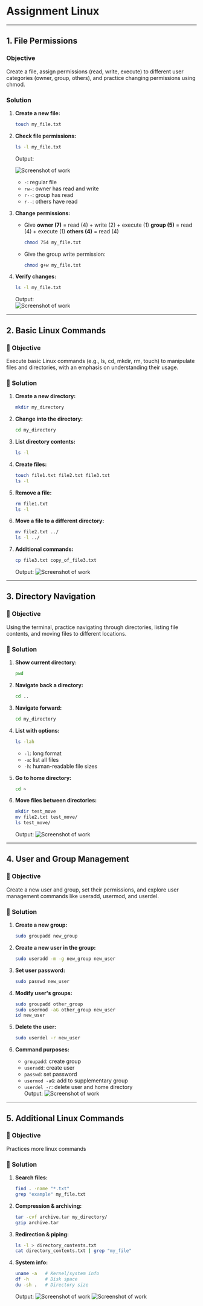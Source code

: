 # Assignment Linux 

---

## 1. File Permissions

### Objective

Create a file, assign permissions (read, write, execute) to different user categories (owner, group, others), and practice changing permissions using chmod.

### Solution

1. **Create a new file:**

   ```bash
   touch my_file.txt
   ```

2. **Check file permissions:**

   ```bash
   ls -l my_file.txt
   ```

   Output:

   ![Screenshot of work](screenshots/filecreation.png) 

   * `-`: regular file
   * `rw-`: owner has read and write
   * `r--`: group has read
   * `r--`: others have read

3. **Change permissions:**

   * Give **owner (7)** = read (4) + write (2) + execute (1)
     **group (5)** = read (4) + execute (1)
     **others (4)** = read (4)

        ```bash
        chmod 754 my_file.txt
        ```

   * Give the group write permission:

     ```bash
     chmod g+w my_file.txt
     ```

4. **Verify changes:**

   ```bash
   ls -l my_file.txt
   ```
    Output:  
    ![Screenshot of work](screenshots/givingpermissions.png) 
---

## 2. Basic Linux Commands

### 🎯 Objective

Execute basic Linux commands (e.g., ls, cd, mkdir, rm, touch) to manipulate files and directories, with an emphasis on understanding their usage.

### 📝 Solution

1. **Create a new directory:**

   ```bash
   mkdir my_directory
   ```

2. **Change into the directory:**

   ```bash
   cd my_directory
   ```

3. **List directory contents:**

   ```bash
   ls -l
   ```

4. **Create files:**

   ```bash
   touch file1.txt file2.txt file3.txt
   ls -l
   ```

5. **Remove a file:**

   ```bash
   rm file1.txt
   ls -l
   ```

6. **Move a file to a different directory:**

   ```bash
   mv file2.txt ../
   ls -l ../
   ```

7. **Additional commands:**

   ```bash
   cp file3.txt copy_of_file3.txt   
   ```
    Output:
    ![Screenshot of work](screenshots/part2.png) 
---

## 3. Directory Navigation

### 🎯 Objective

Using the terminal, practice navigating through directories, listing file contents, and moving files to different locations.

### 📝 Solution

1. **Show current directory:**

   ```bash
   pwd
   ```

2. **Navigate back a directory:**

   ```bash
   cd ..
   ```

3. **Navigate forward:**

   ```bash
   cd my_directory
   ```

4. **List with options:**

   ```bash
   ls -lah
   ```
   * `-l`: long format
   * `-a`: list all files
   * `-h`: human-readable file sizes

5. **Go to home directory:**

   ```bash
   cd ~
   ```

6. **Move files between directories:**

   ```bash
   mkdir test_move
   mv file2.txt test_move/
   ls test_move/
   ```
 
    Output:
    ![Screenshot of work](screenshots/part3.png) 
---

## 4. User and Group Management

### 🎯 Objective

Create a new user and group, set their permissions, and explore user management commands like useradd, usermod, and userdel.

### 📝 Solution

1. **Create a new group:**

   ```bash
   sudo groupadd new_group
   ```

2. **Create a new user in the group:**

   ```bash
   sudo useradd -m -g new_group new_user
   ```

3. **Set user password:**

   ```bash
   sudo passwd new_user
   ```

4. **Modify user's groups:**

   ```bash
   sudo groupadd other_group    
   sudo usermod -aG other_group new_user
   id new_user
   ```

5. **Delete the user:**

   ```bash
   sudo userdel -r new_user
   ```

6. **Command purposes:**

   * `groupadd`: create group
   * `useradd`: create user
   * `passwd`: set password
   * `usermod -aG`: add to supplementary group
   * `userdel -r`: delete user and home directory  
    Output:
    ![Screenshot of work](screenshots/part4.png) 
---

## 5. Additional Linux Commands

### 🎯 Objective

Practices more linux commands

### 📝 Solution

1. **Search files:**

   ```bash
   find . -name "*.txt"
   grep "example" my_file.txt
   ```

2. **Compression & archiving:**

   ```bash
   tar -cvf archive.tar my_directory/
   gzip archive.tar
   ```

3. **Redirection & piping:**

   ```bash
   ls -l > directory_contents.txt
   cat directory_contents.txt | grep "my_file"
   ```

4. **System info:**

   ```bash
   uname -a   # Kernel/system info
   df -h      # Disk space
   du -sh .   # Directory size
   ```
    Output:
    ![Screenshot of work](screenshots/part51.png) 
    ![Screenshot of work](screenshots/part52.png) 
